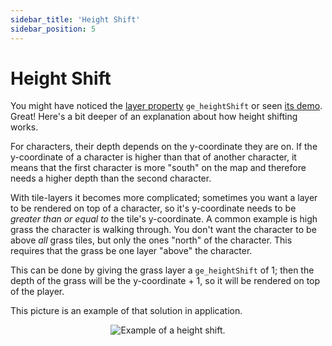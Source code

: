 ```yaml
---
sidebar_title: 'Height Shift'
sidebar_position: 5
---
```


# Height Shift

You might have noticed the [layer property](layerproperties) `ge_heightShift` or seen [its demo](/examples/heightshift). Great! Here's a bit deeper of an explanation about how height shifting works.

For characters, their depth depends on the y-coordinate they are on. If the y-coordinate of a character is higher than that of another character, it means that the first character is more "south" on the map and therefore needs a higher depth than the second character.

With tile-layers it becomes more complicated; sometimes you want a layer to be rendered on top of a character, so it's y-coordinate needs to be *greater than or equal to* the tile's y-coordinate. A common example is high grass the character is walking through. You don't want the character to be above *all* grass tiles, but only the ones "north" of the character. This requires that the grass be one layer "above" the character.

This can be done by giving the grass layer a `ge_heightShift` of 1; then the depth of the grass will be the y-coordinate + 1, so it will be rendered on top of the player.

This picture is an example of that solution in application.

<p align="center">
    <img src="/img/helpers/heightShift.png" alt="Example of a height shift." />
</p>